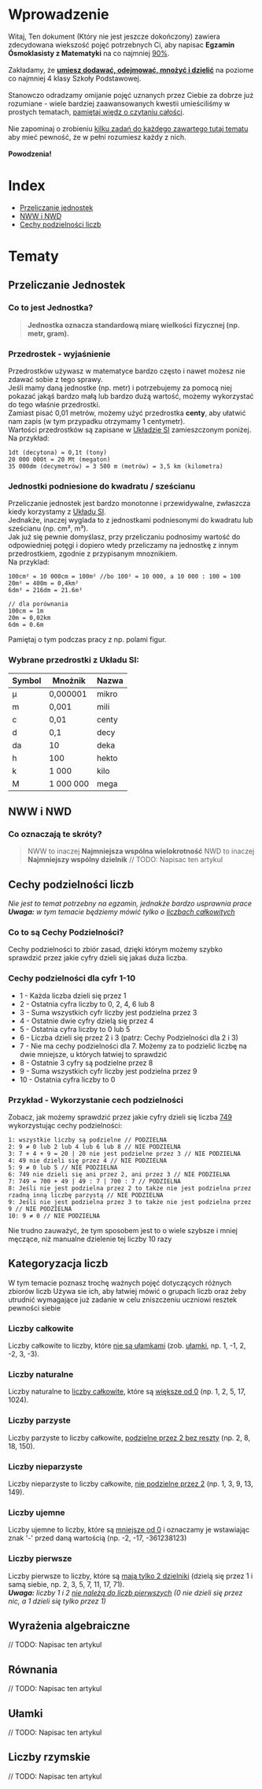 # Wprowadzenie
Witaj,
Ten dokument (Który nie jest jeszcze dokończony) zawiera zdecydowana wiekszość pojęć potrzebnych Ci, aby napisac **Egzamin Ósmoklasisty z Matematyki** na co najmniej <ins>90%</ins>.<br><br>
Zakładamy, że <ins>**umiesz dodawać, odejmować, mnożyć i dzielić**</ins> na poziome co najmniej 4 klasy Szkoły Podstawowej.<br><br>
Stanowczo odradzamy omijanie pojęć uznanych przez Ciebie za dobrze już rozumiane - wiele bardziej zaawansowanych kwestii umieściliśmy w prostych tematach, <ins>pamiętaj więdz o czytaniu całości</ins>.<br><br>
Nie zapominaj o zrobieniu <ins>kilku zadań do każdego zawartego tutaj tematu</ins> aby mieć pewność, że w pełni rozumiesz każdy z nich.<br><br>
**Powodzenia!**
# Index
- [Przeliczanie jednostek](#t-jednostki)
- [NWW i NWD](#t-nww)
- [Cechy podzielności liczb](#t-div)
# Tematy
## <a name="t-jednostki"></a>Przeliczanie Jednostek
### Co to jest Jednostka?
> **Jednostka oznacza standardową miarę wielkości fizycznej (np. metr, gram).**
### Przedrostek - wyjaśnienie
Przedrostków używasz w matematyce bardzo często i nawet możesz nie zdawać sobie z tego sprawy.<br>
Jeśli mamy daną jednostke (np. metr) i potrzebujemy za pomocą niej pokazać jakąś bardzo małą lub bardzo dużą wartość, możemy wykorzystać do tego właśnie przedrostki.<br>
Zamiast pisać 0,01 metrów, możemy użyć przedrostka **centy**, aby ułatwić nam zapis (w tym przypadku otrzymamy 1 centymetr).<br>
Wartości przedrostków są zapisane w [Układzie SI](#w-si) zamieszczonym poniżej.<br>
Na przykład:
```
1dt (decytona) = 0,1t (tony)
20 000 000t = 20 Mt (megaton)
35 000dm (decymetrów) = 3 500 m (metrów) = 3,5 km (kilometra)
```
### Jednostki podniesione do kwadratu / sześcianu
Przeliczanie jednostek jest bardzo monotonne i przewidywalne, zwłaszcza kiedy korzystamy z [Układu SI](#w-si).<br>
Jednakże, inaczej wyglada to z jednostkami podniesonymi do kwadratu lub sześcianu (np. cm², m³).<br>
Jak już się pewnie domyślasz, przy przeliczaniu podnosimy wartość do odpowiedniej potęgi i dopiero wtedy przeliczamy na jednostkę z innym przedrostkiem, zgodnie z przypisanym mnoznikiem.<br>
Na przyklad:
```
100cm² = 10 000cm = 100m² //bo 100² = 10 000, a 10 000 : 100 = 100
20m² = 400m = 0,4km²
6dm³ = 216dm = 21.6m³

// dla porównania
100cm = 1m
20m = 0,02km
6dm = 0.6m
```
Pamiętaj o tym podczas pracy z np. polami figur.
### <a name="w-si"></a>Wybrane przedrostki z Układu SI:
| Symbol | Mnożnik     | Nazwa |
| ------ | ----------- | ----- |
| µ      | 0,000001    | mikro |
| m      | 0,001       | mili  |
| c      | 0,01        | centy |
| d      | 0,1         | decy  |
| da     | 10          | deka  |
| h      | 100         | hekto |
| k      | 1 000       | kilo  |
| M      | 1 000 000   | mega  |
## <a name="t-nww"></a>NWW i NWD
### Co oznaczają te skróty?
> NWW to inaczej **Najmniejsza wspólna wielokrotność**
> NWD to inaczej **Najmniejszy wspólny dzielnik**
// TODO: Napisac ten artykul
## <a name="t-div"></a>Cechy podzielności liczb
*Nie jest to temat potrzebny na egzamin, jednakże bardzo usprawnia prace*<br>
_**Uwaga:** w tym temacie będziemy mówić tylko o [liczbach całkowitych](#REFRENCE)_
### Co to są Cechy Podzielności?
Cechy podzielności to zbiór zasad, dzięki którym możemy szybko sprawdzić przez jakie cyfry dzieli się jakaś duża liczba.
### Cechy podzielności dla cyfr 1-10
- 1 - Każda liczba dzieli się przez 1
- 2 - Ostatnia cyfra liczby to 0, 2, 4, 6 lub 8
- 3 - Suma wszystkich cyfr liczby jest podzielna przez 3
- 4 - Ostatnie dwie cyfry dzielą się przez 4
- 5 - Ostatnia cyfra liczby to 0 lub 5
- 6 - Liczba dzieli się przez 2 i 3 (patrz: Cechy Podzielności dla 2 i 3)
- 7 - Nie ma cechy podzielności dla 7. Możemy za to podzielić liczbę na dwie mniejsze, u których łatwiej to sprawdzić
- 8 - Ostatnie 3 cyfry są podzielne przez 8
- 9 - Suma wszystkich cyfr liczby jest podzielna przez 9
- 10 - Ostatnia cyfra liczby to 0
### Przykład - Wykorzystanie cech podzielności
Zobacz, jak możemy sprawdzić przez jakie cyfry dzieli się liczba <ins>749</ins> wykorzystując cechy podzielności:
```
1: wszystkie liczby są podzielne // PODZIELNA
2: 9 ≠ 0 lub 2 lub 4 lub 6 lub 8 // NIE PODZIELNA
3: 7 + 4 + 9 = 20 | 20 nie jest podzielne przez 3 // NIE PODZIELNA
4: 49 nie dzieli się przez 4 // NIE PODZIELNA
5: 9 ≠ 0 lub 5 // NIE PODZIELNA
6: 749 nie dzieli się ani przez 2, ani przez 3 // NIE PODZIELNA
7: 749 = 700 + 49 | 49 : 7 | 700 : 7 // PODZIELNA
8: Jeśli nie jest podzielna przez 2 to także nie jest podzielna przez rzadną inną liczbę parzystą // NIE PODZIELNA
9: Jeśli nie jest podzielna przez 3 to także nie jest podzielna przez 9 // NIE PODZIELNA
10: 9 ≠ 0 // NIE PODZIELNA
```
Nie trudno zauważyć, że tym sposobem jest to o wiele szybsze i mniej męczące, niż manualne dzielenie tej liczby 10 razy
## Kategoryzacja liczb
W tym temacie poznasz trochę ważnych pojęć dotyczących różnych zbiorów liczb
Używa sie ich, aby łatwiej mówić o grupach liczb oraz żeby utrudnić wymagające już zadanie w celu zniszczeniu uczniowi resztek pewności siebie
### Liczby całkowite
Liczby całkowite to liczby, które <ins>nie są ułamkami</ins> (zob. [ułamki](#REFRENCE), np. 1, -1, 2, -2, 3, -3).
### Liczby naturalne
Liczby naturalne to <ins>liczby całkowite</ins>, które są <ins>większe od 0</ins> (np. 1, 2, 5, 17, 1024).
### Liczby parzyste
Liczby parzyste to liczby całkowite, <ins>podzielne przez 2 bez reszty</ins> (np. 2, 8, 18, 150).
### Liczby nieparzyste
Liczby nieparzyste to liczby całkowite, <ins>nie podzielne przez 2</ins> (np. 1, 3, 9, 13, 149).
### Liczby ujemne
Liczby ujemne to liczby, które są <ins>mniejsze od 0</ins> i oznaczamy je wstawiając znak '-' przed daną wartością (np. -2, -17, -361238123)
### Liczby pierwsze
Liczby pierwsze to liczby, które są <ins>mają tylko 2 dzielniki</ins> (dzielą się przez 1 i samą siebie, np. 2, 3, 5, 7, 11, 17, 71).<br>
_**Uwaga:** liczby 1 i 2 <ins>nie należą do liczb pierwszych</ins> (0 nie dzieli się przez nic, a 1 dzieli się tylko przez 1)_
## Wyrażenia algebraiczne
// TODO: Napisac ten artykul
## Równania
// TODO: Napisac ten artykul
## Ułamki
// TODO: Napisac ten artykul
## Liczby rzymskie
// TODO: Napisac ten artykul
